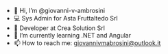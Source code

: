 - 👋 Hi, I’m @giovanni-v-ambrosini
- 💻 Sys Admin for Asta Fruttaltedo Srl
- 👀 Developer at Crea Solution Srl
- 🌱 I’m currently learning .NET and Angular
- 📫 How to reach me: giovannivmabrosini@outlook.it
